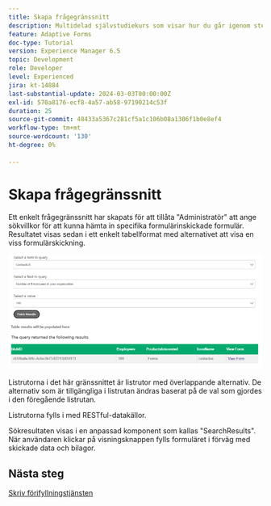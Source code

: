```yaml
---
title: Skapa frågegränssnitt
description: Multidelad självstudiekurs som visar hur du går igenom stegen för att fråga efter formuläröverföringar som lagras i Azure Portal
feature: Adaptive Forms
doc-type: Tutorial
version: Experience Manager 6.5
topic: Development
role: Developer
level: Experienced
jira: kt-14884
last-substantial-update: 2024-03-03T00:00:00Z
exl-id: 570a8176-ecf8-4a57-ab58-97190214c53f
duration: 25
source-git-commit: 48433a5367c281cf5a1c106b08a1306f1b0e8ef4
workflow-type: tm+mt
source-wordcount: '130'
ht-degree: 0%

---
```


# Skapa frågegränssnitt

Ett enkelt frågegränssnitt har skapats för att tillåta &quot;Administratör&quot; att ange sökvillkor för att kunna hämta in specifika formulärinskickade formulär. Resultatet visas sedan i ett enkelt tabellformat med alternativet att visa en viss formulärskickning.

![query-sending](assets/query-submissions.png)

Listrutorna i det här gränssnittet är listrutor med överlappande alternativ. De alternativ som är tillgängliga i listrutan ändras baserat på de val som gjordes i den föregående listrutan.

Listrutorna fylls i med RESTful-datakällor.

Sökresultaten visas i en anpassad komponent som kallas &quot;SearchResults&quot;. När användaren klickar på visningsknappen fylls formuläret i förväg med skickade data och bilagor.

## Nästa steg

[Skriv förifyllningstjänsten](./part4.md)
